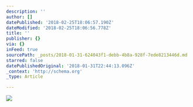```yaml
---
description: ''
author: []
datePublished: '2018-02-25T18:06:57.190Z'
dateModified: '2018-02-25T18:06:56.778Z'
title: ''
publisher: {}
via: {}
inFeed: true
sourcePath: _posts/2018-01-31-624043f1-debb-4b8a-928f-7ede8213446d.md
starred: false
datePublishedOriginal: '2018-01-31T22:44:13.096Z'
_context: 'http://schema.org'
_type: Article

---
```

![](https://the-grid-user-content.s3-us-west-2.amazonaws.com/c19a2172-9943-4567-905b-25e32cbe8d25.jpg)